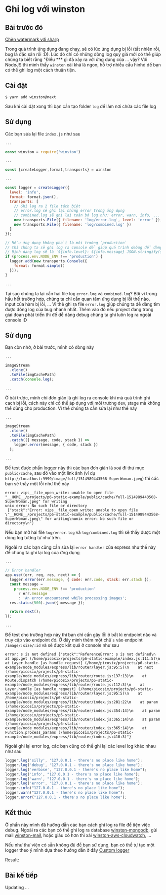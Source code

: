 # Ghi log với winston

## Bài trước đó

[Chèn watermark với sharp](./7-embedded-watermark-with-sharp.md)

Trong quá trình ứng dụng đang chạy, sẽ có lúc ứng dụng bị lỗi (tất nhiên rồi, bug là đặc sản rồi :D). Lúc đó chỉ có những dòng log quý giá mới có thể giúp chúng ta biết rằng "Điều \*\*\* gì đã xảy ra với ứng dụng của ... vậy? Với NodeJS thì mình thấy `winston` xài khá là ngon, hỗ trợ nhiều cấu hìnhd dể bạn có thể ghi log một cách thuận tiện.

## Cài đặt

```shell
$ yarn add winston@next
```

Sau khi cài đặt xong thì bạn cần tạo folder `log` để làm nơi chứa các file log

## Sử dụng

Các bạn sửa lại file `index.js` như sau

```javascript
...

const winston = require('winston')

...

const {createLogger,format,transports} = winston

...

const logger = createLogger({
  level: 'info',
  format: format.json(),
  transports: [
    // Ghi log ra 2 file tách biệt
    // error.log sẽ ghi lại những error trong ứng dụng
    // combined.log sẽ ghi lại toàn bộ log như: error, warn, info, ...
    new transports.File({ filename: 'log/error.log', level: 'error' }),
    new transports.File({ filename: 'log/combined.log' })
  ]
});

// Nếu ứng dụng không phải là môi trường `production`
// thì chúng ta sẽ ghi log ra console để giúp quá trình debug dễ dàng hơn
// Định dạng log sẽ là `${info.level}: ${info.message} JSON.stringify({ ...rest })`
if (process.env.NODE_ENV !== 'production') {
  logger.add(new transports.Console({
    format: format.simple()
  }));
}

...
```

Tại sao chúng ta lại cần hai file log `error.log` và `combined.log`? Bởi vì trong hầu hết trường hợp, chúng ta chỉ cần quan tâm ứng dụng bị lỗi thế nào, input của hàm bị lỗi, ... Vì thê ghi ra file `error.log` giúp chúng ta dễ dàng tìm được dòng log của bug nhanh nhất. Thêm vào đó nếu project đang trong giai đoạn phát triền thì để dễ dàng debug chúng ta ghi luôn log ra ngoài console :D

## Sử dụng

Bạn còn nhớ, ở bài trước, mình có dòng này

```javascript
...

imageStream
  .clone()
  .toFile(imgCachePath)
  .catch(console.log);

...
```

Ở bài trước, mình chỉ đơn giản là ghi log ra console khi mà quá trình ghi cach bị lỗi, cách này chỉ có thể áp dụng với môi trường dev, stage mà không thể dùng cho production. Vì thế chúng ta cần sửa lại như thế này

```javascript
...

imageStream
  .clone()
  .toFile(imgCachePath)
  .catch(({ message, code, stack }) =>
    logger.error(message, { code, stack })
  );

...
```

Để test được phần logger này thì các bạn đơn giản là xoá đi thư mục `public/cache`, sau đó vào một link ảnh (ví dụ `http://localhost:9999/image/full/1514989443568-SuperWoman.jpeg`) thì các bạn sẽ thấy một lỗi như thế này

```shell
error: vips__file_open_write: unable to open file "__HOME__/projects/p6-static-example/public/cache/full-1514989443568-SuperWoman.jpeg" for writing
unix error: No such file or directory
 {"stack":"Error: vips__file_open_write: unable to open file \"__HOME__/projects/p6-static-example/public/cache/full-1514989443568-SuperWoman.jpeg\" for writing\nunix error: No such file or directory\n"}
```

Nếu bạn mở hai file `log/error.log` và `log/combined.log` thì sẽ thấy được một dòng log tương tự như trên.

Ngoài ra các bạn cũng cần sửa lại `error handler` của express như thế này để chúng ta ghi lại log của ứng dụng

```javascript
...

// Error handler
app.use((err, req, res, next) => {
  logger.error(err.message, { code: err.code, stack: err.stack });
  const message =
    process.env.NODE_ENV !== 'production'
      ? err.message
      : 'An error encountered while processing images';
  res.status(500).json({ message });

  return next();
});

...
```

Để test cho trường hợp này thì bạn chỉ cần gây lỗi ở bất kì endpoint nào và truy cập vào endpoint đó. Ở đây mình thêm một chữ `s` vào endpoint `/image/:size/:id` và sẽ được kết quả ở console như sau

```shell
error: s is not defined {"stack":"ReferenceError: s is not defined\n    at app.get (/home/picosix/projects/p6-static-example/index.js:111:5)\n    at Layer.handle [as handle_request] (/home/picosix/projects/p6-static-example/node_modules/express/lib/router/layer.js:95:5)\n    at next (/home/picosix/projects/p6-static-example/node_modules/express/lib/router/route.js:137:13)\n    at Route.dispatch (/home/picosix/projects/p6-static-example/node_modules/express/lib/router/route.js:112:3)\n    at Layer.handle [as handle_request] (/home/picosix/projects/p6-static-example/node_modules/express/lib/router/layer.js:95:5)\n    at /home/picosix/projects/p6-static-example/node_modules/express/lib/router/index.js:281:22\n    at param (/home/picosix/projects/p6-static-example/node_modules/express/lib/router/index.js:354:14)\n    at param (/home/picosix/projects/p6-static-example/node_modules/express/lib/router/index.js:365:14)\n    at param (/home/picosix/projects/p6-static-example/node_modules/express/lib/router/index.js:365:14)\n    at Function.process_params (/home/picosix/projects/p6-static-example/node_modules/express/lib/router/index.js:410:3)"}
```

Ngoài ghi lại error log, các bạn cũng có thể ghi lại các level log khác nhau như sau

```javascript
logger.log('silly', "127.0.0.1 - there's no place like home");
logger.log('debug', "127.0.0.1 - there's no place like home");
logger.log('verbose', "127.0.0.1 - there's no place like home");
logger.log('info', "127.0.0.1 - there's no place like home");
logger.log('warn', "127.0.0.1 - there's no place like home");
logger.log('error', "127.0.0.1 - there's no place like home");
logger.info("127.0.0.1 - there's no place like home");
logger.warn("127.0.0.1 - there's no place like home");
logger.error("127.0.0.1 - there's no place like home");
```

## Kết thúc

Ở phần này mình đã hướng dẫn các bạn cách ghi log ra file để tiện việc debug. Ngoài ra các bạn có thể ghi log ra database [winston-mongodb](https://github.com/winstonjs/winston-mongodb), gửi mail [winston-mail](https://github.com/wavded/winston-mail), hoặc giàu có hơn thì xài [winston-aws-cloudwatch](https://github.com/timdp/winston-aws-cloudwatch), ...

Nếu như thư viện có sẵn không đủ để bạn sử dụng, bạn có thể tự tạo một logger theo ý mình dựa theo hướng dẫn ở đây [Custom logger](https://github.com/winstonjs/winston#adding-custom-transports)

Result:

## Bài kế tiếp

Updating ...
